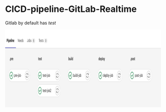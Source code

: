 # CICD-pipeline-GitLab-Realtime

Gitlab by default has *test* 

<p align="center">
  <img width="960" height="250" src="https://github.com/Foroozani/CICD-pipeline-GitLab-Realtime/blob/main/images/img1.png">
</p>
